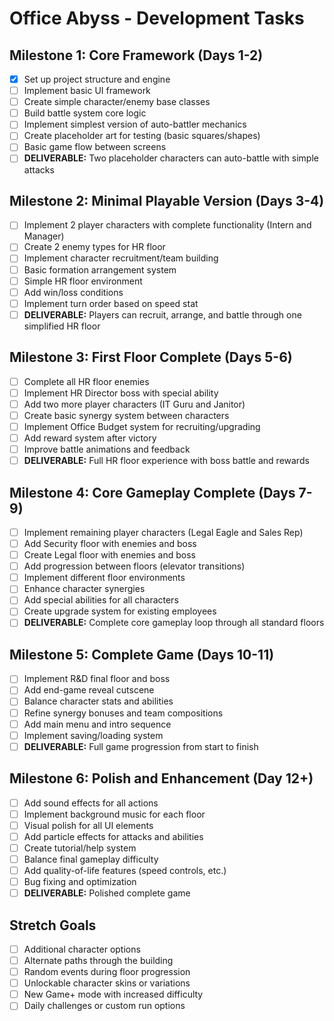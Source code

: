 # Office Abyss - Development Tasks

## Milestone 1: Core Framework (Days 1-2)
- [x] Set up project structure and engine
- [ ] Implement basic UI framework
- [ ] Create simple character/enemy base classes
- [ ] Build battle system core logic
- [ ] Implement simplest version of auto-battler mechanics
- [ ] Create placeholder art for testing (basic squares/shapes)
- [ ] Basic game flow between screens
- [ ] **DELIVERABLE:** Two placeholder characters can auto-battle with simple attacks

## Milestone 2: Minimal Playable Version (Days 3-4)
- [ ] Implement 2 player characters with complete functionality (Intern and Manager)
- [ ] Create 2 enemy types for HR floor
- [ ] Implement character recruitment/team building
- [ ] Basic formation arrangement system
- [ ] Simple HR floor environment
- [ ] Add win/loss conditions
- [ ] Implement turn order based on speed stat
- [ ] **DELIVERABLE:** Players can recruit, arrange, and battle through one simplified HR floor

## Milestone 3: First Floor Complete (Days 5-6)
- [ ] Complete all HR floor enemies
- [ ] Implement HR Director boss with special ability
- [ ] Add two more player characters (IT Guru and Janitor)
- [ ] Create basic synergy system between characters
- [ ] Implement Office Budget system for recruiting/upgrading
- [ ] Add reward system after victory
- [ ] Improve battle animations and feedback
- [ ] **DELIVERABLE:** Full HR floor experience with boss battle and rewards

## Milestone 4: Core Gameplay Complete (Days 7-9)
- [ ] Implement remaining player characters (Legal Eagle and Sales Rep)
- [ ] Add Security floor with enemies and boss
- [ ] Create Legal floor with enemies and boss
- [ ] Add progression between floors (elevator transitions)
- [ ] Implement different floor environments
- [ ] Enhance character synergies
- [ ] Add special abilities for all characters
- [ ] Create upgrade system for existing employees
- [ ] **DELIVERABLE:** Complete core gameplay loop through all standard floors

## Milestone 5: Complete Game (Days 10-11)
- [ ] Implement R&D final floor and boss
- [ ] Add end-game reveal cutscene
- [ ] Balance character stats and abilities
- [ ] Refine synergy bonuses and team compositions
- [ ] Add main menu and intro sequence
- [ ] Implement saving/loading system
- [ ] **DELIVERABLE:** Full game progression from start to finish

## Milestone 6: Polish and Enhancement (Day 12+)
- [ ] Add sound effects for all actions
- [ ] Implement background music for each floor
- [ ] Visual polish for all UI elements
- [ ] Add particle effects for attacks and abilities
- [ ] Create tutorial/help system
- [ ] Balance final gameplay difficulty
- [ ] Add quality-of-life features (speed controls, etc.)
- [ ] Bug fixing and optimization
- [ ] **DELIVERABLE:** Polished complete game

## Stretch Goals
- [ ] Additional character options
- [ ] Alternate paths through the building
- [ ] Random events during floor progression
- [ ] Unlockable character skins or variations
- [ ] New Game+ mode with increased difficulty
- [ ] Daily challenges or custom run options 